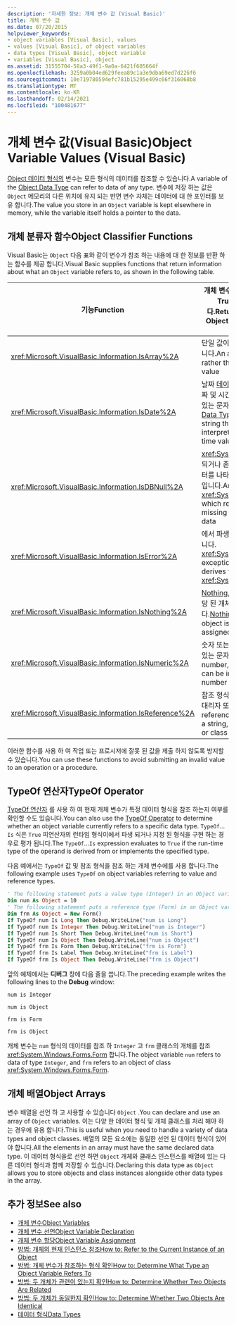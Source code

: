 ```yaml
---
description: '자세한 정보: 개체 변수 값 (Visual Basic)'
title: 개체 변수 값
ms.date: 07/20/2015
helpviewer_keywords:
- object variables [Visual Basic], values
- values [Visual Basic], of object variables
- data types [Visual Basic], object variable
- variables [Visual Basic], object
ms.assetid: 31555704-58a3-49f1-9a0a-6421f605664f
ms.openlocfilehash: 3259a0b04ed629feea89c1a3e9dba69ed7d226f6
ms.sourcegitcommit: 10e719780594efc781b15295e499c66f316068b8
ms.translationtype: MT
ms.contentlocale: ko-KR
ms.lasthandoff: 02/14/2021
ms.locfileid: "100481677"
---
```

# <a name="object-variable-values-visual-basic"></a><span data-ttu-id="5d56e-103">개체 변수 값(Visual Basic)</span><span class="sxs-lookup"><span data-stu-id="5d56e-103">Object Variable Values (Visual Basic)</span></span>

<span data-ttu-id="5d56e-104">[Object 데이터 형식의](../../../language-reference/data-types/object-data-type.md) 변수는 모든 형식의 데이터를 참조할 수 있습니다.</span><span class="sxs-lookup"><span data-stu-id="5d56e-104">A variable of the [Object Data Type](../../../language-reference/data-types/object-data-type.md) can refer to data of any type.</span></span> <span data-ttu-id="5d56e-105">변수에 저장 하는 값은 `Object` 메모리의 다른 위치에 유지 되는 반면 변수 자체는 데이터에 대 한 포인터를 보유 합니다.</span><span class="sxs-lookup"><span data-stu-id="5d56e-105">The value you store in an `Object` variable is kept elsewhere in memory, while the variable itself holds a pointer to the data.</span></span>  
  
## <a name="object-classifier-functions"></a><span data-ttu-id="5d56e-106">개체 분류자 함수</span><span class="sxs-lookup"><span data-stu-id="5d56e-106">Object Classifier Functions</span></span>  

 <span data-ttu-id="5d56e-107">Visual Basic는 `Object` 다음 표와 같이 변수가 참조 하는 내용에 대 한 정보를 반환 하는 함수를 제공 합니다.</span><span class="sxs-lookup"><span data-stu-id="5d56e-107">Visual Basic supplies functions that return information about what an `Object` variable refers to, as shown in the following table.</span></span>  
  
|<span data-ttu-id="5d56e-108">기능</span><span class="sxs-lookup"><span data-stu-id="5d56e-108">Function</span></span>|<span data-ttu-id="5d56e-109">개체 변수가 참조 하는 경우 True를 반환 합니다.</span><span class="sxs-lookup"><span data-stu-id="5d56e-109">Returns True if the Object variable refers to</span></span>|  
|--------------|---------------------------------------------------|  
|<xref:Microsoft.VisualBasic.Information.IsArray%2A>|<span data-ttu-id="5d56e-110">단일 값이 아닌 값의 배열입니다.</span><span class="sxs-lookup"><span data-stu-id="5d56e-110">An array of values, rather than a single value</span></span>|  
|<xref:Microsoft.VisualBasic.Information.IsDate%2A>|<span data-ttu-id="5d56e-111">날짜 [데이터 형식](../../../language-reference/data-types/date-data-type.md) 값 또는 날짜 및 시간 값으로 해석 될 수 있는 문자열입니다.</span><span class="sxs-lookup"><span data-stu-id="5d56e-111">A [Date Data Type](../../../language-reference/data-types/date-data-type.md) value, or a string that can be interpreted as a date and time value</span></span>|  
|<xref:Microsoft.VisualBasic.Information.IsDBNull%2A>|<span data-ttu-id="5d56e-112"><xref:System.DBNull>누락 되거나 존재 하지 않는 데이터를 나타내는 형식의 개체입니다.</span><span class="sxs-lookup"><span data-stu-id="5d56e-112">An object of type <xref:System.DBNull>, which represents missing or nonexistent data</span></span>|  
|<xref:Microsoft.VisualBasic.Information.IsError%2A>|<span data-ttu-id="5d56e-113">에서 파생 되는 예외 개체입니다. <xref:System.Exception></span><span class="sxs-lookup"><span data-stu-id="5d56e-113">An exception object, which derives from <xref:System.Exception></span></span>|  
|<xref:Microsoft.VisualBasic.Information.IsNothing%2A>|<span data-ttu-id="5d56e-114">[Nothing](../../../language-reference/nothing.md), 즉 변수에 현재 할당 된 개체가 없습니다.</span><span class="sxs-lookup"><span data-stu-id="5d56e-114">[Nothing](../../../language-reference/nothing.md), that is, no object is currently assigned to the variable</span></span>|  
|<xref:Microsoft.VisualBasic.Information.IsNumeric%2A>|<span data-ttu-id="5d56e-115">숫자 또는 숫자로 해석할 수 있는 문자열입니다.</span><span class="sxs-lookup"><span data-stu-id="5d56e-115">A number, or a string that can be interpreted as a number</span></span>|  
|<xref:Microsoft.VisualBasic.Information.IsReference%2A>|<span data-ttu-id="5d56e-116">참조 형식 (예: 문자열, 배열, 대리자 또는 클래스 형식)</span><span class="sxs-lookup"><span data-stu-id="5d56e-116">A reference type (such as a string, array, delegate, or class type)</span></span>|  
  
 <span data-ttu-id="5d56e-117">이러한 함수를 사용 하 여 작업 또는 프로시저에 잘못 된 값을 제출 하지 않도록 방지할 수 있습니다.</span><span class="sxs-lookup"><span data-stu-id="5d56e-117">You can use these functions to avoid submitting an invalid value to an operation or a procedure.</span></span>  
  
## <a name="typeof-operator"></a><span data-ttu-id="5d56e-118">TypeOf 연산자</span><span class="sxs-lookup"><span data-stu-id="5d56e-118">TypeOf Operator</span></span>  

 <span data-ttu-id="5d56e-119">[TypeOf 연산자](../../../language-reference/operators/typeof-operator.md) 를 사용 하 여 현재 개체 변수가 특정 데이터 형식을 참조 하는지 여부를 확인할 수도 있습니다.</span><span class="sxs-lookup"><span data-stu-id="5d56e-119">You can also use the [TypeOf Operator](../../../language-reference/operators/typeof-operator.md) to determine whether an object variable currently refers to a specific data type.</span></span> <span data-ttu-id="5d56e-120">`TypeOf`... `Is` 식은 `True` 피연산자의 런타임 형식이에서 파생 되거나 지정 된 형식을 구현 하는 경우로 평가 됩니다.</span><span class="sxs-lookup"><span data-stu-id="5d56e-120">The `TypeOf`...`Is` expression evaluates to `True` if the run-time type of the operand is derived from or implements the specified type.</span></span>  
  
 <span data-ttu-id="5d56e-121">다음 예에서는 `TypeOf` 값 및 참조 형식을 참조 하는 개체 변수에를 사용 합니다.</span><span class="sxs-lookup"><span data-stu-id="5d56e-121">The following example uses `TypeOf` on object variables referring to value and reference types.</span></span>  
  
```vb  
' The following statement puts a value type (Integer) in an Object variable.  
Dim num As Object = 10  
' The following statement puts a reference type (Form) in an Object variable.  
Dim frm As Object = New Form()  
If TypeOf num Is Long Then Debug.WriteLine("num is Long")  
If TypeOf num Is Integer Then Debug.WriteLine("num is Integer")  
If TypeOf num Is Short Then Debug.WriteLine("num is Short")  
If TypeOf num Is Object Then Debug.WriteLine("num is Object")  
If TypeOf frm Is Form Then Debug.WriteLine("frm is Form")  
If TypeOf frm Is Label Then Debug.WriteLine("frm is Label")  
If TypeOf frm Is Object Then Debug.WriteLine("frm is Object")  
```  
  
 <span data-ttu-id="5d56e-122">앞의 예제에서는 **디버그** 창에 다음 줄을 씁니다.</span><span class="sxs-lookup"><span data-stu-id="5d56e-122">The preceding example writes the following lines to the **Debug** window:</span></span>  
  
 `num is Integer`  
  
 `num is Object`  
  
 `frm is Form`  
  
 `frm is Object`  
  
 <span data-ttu-id="5d56e-123">개체 변수는 `num` 형식의 데이터를 참조 하 `Integer` 고 `frm` 클래스의 개체를 참조 <xref:System.Windows.Forms.Form> 합니다.</span><span class="sxs-lookup"><span data-stu-id="5d56e-123">The object variable `num` refers to data of type `Integer`, and `frm` refers to an object of class <xref:System.Windows.Forms.Form>.</span></span>  
  
## <a name="object-arrays"></a><span data-ttu-id="5d56e-124">개체 배열</span><span class="sxs-lookup"><span data-stu-id="5d56e-124">Object Arrays</span></span>  

 <span data-ttu-id="5d56e-125">변수 배열을 선언 하 고 사용할 수 있습니다 `Object` .</span><span class="sxs-lookup"><span data-stu-id="5d56e-125">You can declare and use an array of `Object` variables.</span></span> <span data-ttu-id="5d56e-126">이는 다양 한 데이터 형식 및 개체 클래스를 처리 해야 하는 경우에 유용 합니다.</span><span class="sxs-lookup"><span data-stu-id="5d56e-126">This is useful when you need to handle a variety of data types and object classes.</span></span> <span data-ttu-id="5d56e-127">배열의 모든 요소에는 동일한 선언 된 데이터 형식이 있어야 합니다.</span><span class="sxs-lookup"><span data-stu-id="5d56e-127">All the elements in an array must have the same declared data type.</span></span> <span data-ttu-id="5d56e-128">이 데이터 형식을로 선언 하면 `Object` 개체와 클래스 인스턴스를 배열에 있는 다른 데이터 형식과 함께 저장할 수 있습니다.</span><span class="sxs-lookup"><span data-stu-id="5d56e-128">Declaring this data type as `Object` allows you to store objects and class instances alongside other data types in the array.</span></span>  
  
## <a name="see-also"></a><span data-ttu-id="5d56e-129">추가 정보</span><span class="sxs-lookup"><span data-stu-id="5d56e-129">See also</span></span>

- [<span data-ttu-id="5d56e-130">개체 변수</span><span class="sxs-lookup"><span data-stu-id="5d56e-130">Object Variables</span></span>](object-variables.md)
- [<span data-ttu-id="5d56e-131">개체 변수 선언</span><span class="sxs-lookup"><span data-stu-id="5d56e-131">Object Variable Declaration</span></span>](object-variable-declaration.md)
- [<span data-ttu-id="5d56e-132">개체 변수 할당</span><span class="sxs-lookup"><span data-stu-id="5d56e-132">Object Variable Assignment</span></span>](object-variable-assignment.md)
- [<span data-ttu-id="5d56e-133">방법: 개체의 현재 인스턴스 참조</span><span class="sxs-lookup"><span data-stu-id="5d56e-133">How to: Refer to the Current Instance of an Object</span></span>](how-to-refer-to-the-current-instance-of-an-object.md)
- [<span data-ttu-id="5d56e-134">방법: 개체 변수가 참조하는 형식 확인</span><span class="sxs-lookup"><span data-stu-id="5d56e-134">How to: Determine What Type an Object Variable Refers To</span></span>](how-to-determine-what-type-an-object-variable-refers-to.md)
- [<span data-ttu-id="5d56e-135">방법: 두 개체가 관련이 있는지 확인</span><span class="sxs-lookup"><span data-stu-id="5d56e-135">How to: Determine Whether Two Objects Are Related</span></span>](how-to-determine-whether-two-objects-are-related.md)
- [<span data-ttu-id="5d56e-136">방법: 두 개체가 동일한지 확인</span><span class="sxs-lookup"><span data-stu-id="5d56e-136">How to: Determine Whether Two Objects Are Identical</span></span>](how-to-determine-whether-two-objects-are-identical.md)
- [<span data-ttu-id="5d56e-137">데이터 형식</span><span class="sxs-lookup"><span data-stu-id="5d56e-137">Data Types</span></span>](../data-types/index.md)
